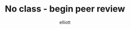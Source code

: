 ---
author: elliott
category: notes
published: false
title: "No class - begin peer review"
layout: post
---
